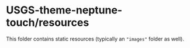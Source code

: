 # USGS-theme-neptune-touch/resources

This folder contains static resources (typically an `"images"` folder as well).
